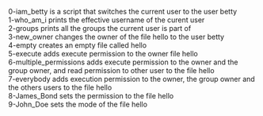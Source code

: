 0-iam_betty is a script that switches the current user to the user betty <br/>
1-who_am_i prints the effective username of the curent user <br/>
2-groups prints all the groups the current user is part of <br/>
3-new_owner changes the owner of the file hello to the user betty <br/>
4-empty creates an empty file called hello <br/>
5-execute adds execute permission to the owner file hello <br/>
6-multiple_permissions adds execute permission to the owner and the group owner, and read permission to other user to 
the file hello <br/>
7-everybody adds execution permission to the owner, the group owner and the others users to the file hello <br/>
8-James_Bond sets the permission to the file hello <br/>
9-John_Doe sets the mode of the file hello <br/>

